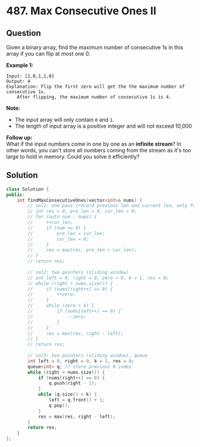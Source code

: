 # 487. Max Consecutive Ones II

## Question

Given a binary array, find the maximum number of consecutive 1s in this array if you can flip at most one 0.

**Example 1:**

```text
Input: [1,0,1,1,0]
Output: 4
Explanation: Flip the first zero will get the the maximum number of consecutive 1s.
    After flipping, the maximum number of consecutive 1s is 4.
```

**Note:**

* The input array will only contain `0` and `1`.
* The length of input array is a positive integer and will not exceed 10,000

**Follow up:**  
What if the input numbers come in one by one as an **infinite stream**? In other words, you can't store all numbers coming from the stream as it's too large to hold in memory. Could you solve it efficiently?

## Solution

```cpp
class Solution {
public:
    int findMaxConsecutiveOnes(vector<int>& nums) {
        // sol1: one pass (record previous len and current len, only for one flip case)
        // int res = 0, pre_len = 0, cur_len = 0;
        // for (auto num : nums) {
        //     ++cur_len;
        //     if (num == 0) {
        //         pre_len = cur_len;
        //         cur_len = 0;
        //     }
        //     res = max(res, pre_len + cur_len);
        // }
        // return res;
        
        // sol2: two pointers (sliding window)
        // int left = 0, right = 0, zero = 0, k = 1, res = 0;
        // while (right < nums.size()) {
        //     if (nums[right++] == 0) {
        //         ++zero;
        //     }
        //     while (zero > k) {
        //         if (nums[left++] == 0) {
        //             --zero;
        //         }
        //     }
        //     res = max(res, right - left);
        // }
        // return res;
        
        // sol3: two pointers (sliding window), queue
        int left = 0, right = 0, k = 1, res = 0;
        queue<int> q; // store previous 0 index
        while (right < nums.size()) {
            if (nums[right++] == 0) {
                q.push(right - 1);
            }
            while (q.size() > k) {
                left = q.front() + 1;
                q.pop();
            }
            res = max(res, right - left);
        }
        return res;
    }
};
```

